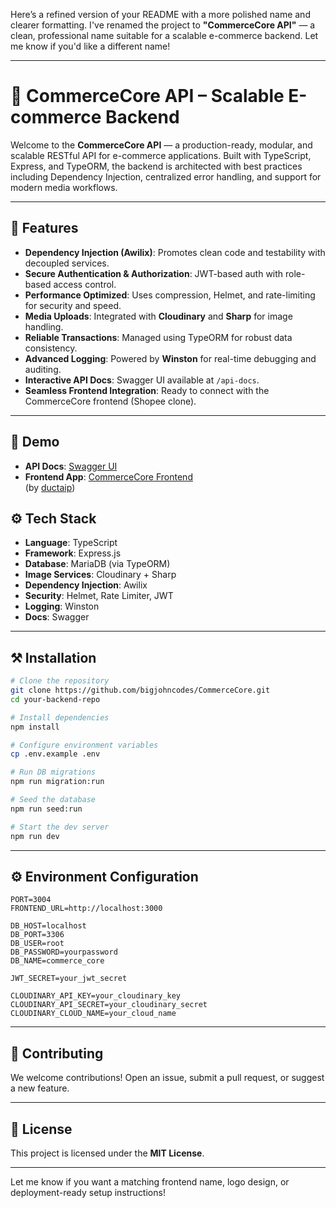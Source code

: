 Here’s a refined version of your README with a more polished name and clearer formatting. I've renamed the project to **"CommerceCore API"** — a clean, professional name suitable for a scalable e-commerce backend. Let me know if you'd like a different name!

---

# 🛒 CommerceCore API – Scalable E-commerce Backend


Welcome to the **CommerceCore API** — a production-ready, modular, and scalable RESTful API for e-commerce applications. Built with TypeScript, Express, and TypeORM, the backend is architected with best practices including Dependency Injection, centralized error handling, and support for modern media workflows.

---

## 🚀 Features

- **Dependency Injection (Awilix)**: Promotes clean code and testability with decoupled services.
- **Secure Authentication & Authorization**: JWT-based auth with role-based access control.
- **Performance Optimized**: Uses compression, Helmet, and rate-limiting for security and speed.
- **Media Uploads**: Integrated with **Cloudinary** and **Sharp** for image handling.
- **Reliable Transactions**: Managed using TypeORM for robust data consistency.
- **Advanced Logging**: Powered by **Winston** for real-time debugging and auditing.
- **Interactive API Docs**: Swagger UI available at `/api-docs`.
- **Seamless Frontend Integration**: Ready to connect with the CommerceCore frontend (Shopee clone).

---

## 🔗 Demo

- **API Docs**: [Swagger UI](https://shopee-clone-be.onrender.com/api-docs)
- **Frontend App**: [CommerceCore Frontend](https://shopee-reactjs-zeta.vercel.app/)  
  (by [ductaip](https://github.com/CNTT-UTH/Shopee-Clone-FE))



## ⚙️ Tech Stack

- **Language**: TypeScript  
- **Framework**: Express.js  
- **Database**: MariaDB (via TypeORM)  
- **Image Services**: Cloudinary + Sharp  
- **Dependency Injection**: Awilix  
- **Security**: Helmet, Rate Limiter, JWT  
- **Logging**: Winston  
- **Docs**: Swagger

---

## ⚒ Installation

```bash
# Clone the repository
git clone https://github.com/bigjohncodes/CommerceCore.git
cd your-backend-repo

# Install dependencies
npm install

# Configure environment variables
cp .env.example .env

# Run DB migrations
npm run migration:run

# Seed the database
npm run seed:run

# Start the dev server
npm run dev
```

---

## ⚙️ Environment Configuration

```env
PORT=3004
FRONTEND_URL=http://localhost:3000

DB_HOST=localhost
DB_PORT=3306
DB_USER=root
DB_PASSWORD=yourpassword
DB_NAME=commerce_core

JWT_SECRET=your_jwt_secret

CLOUDINARY_API_KEY=your_cloudinary_key
CLOUDINARY_API_SECRET=your_cloudinary_secret
CLOUDINARY_CLOUD_NAME=your_cloud_name
```

---

## 🤝 Contributing

We welcome contributions! Open an issue, submit a pull request, or suggest a new feature.

---

## 📄 License

This project is licensed under the **MIT License**.

---

Let me know if you want a matching frontend name, logo design, or deployment-ready setup instructions!
